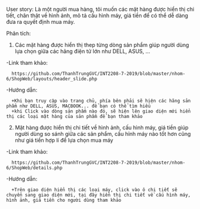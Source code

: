 User story: Là một người mua hàng, tôi muốn các mặt hàng được hiển thị chi tiết, chân thật về hình ảnh,
            mô tả cấu hình máy, giá tiền để có thể dễ dàng đưa ra quyết định mua máy. 

Phân tích:
1. Các mặt hàng được hiển thị thep từng dòng sản phẩm giúp người dùng lựa chọn giữa các hãng điện tử lớn như DELL, ASUS, ...

  -Link tham khảo:
  
      https://github.com/ThanhTrungGVC/INT2208-7-2019/blob/master/nhom-6/ShopWeb/layouts/header_slide.php
      
  -Hướng dẫn:
  
      +Khi bạn truy cập vào trang chủ, phía bên phải sẽ hiện các hãng sản phẩm như DELL, ASUS, MACBOOK... để bạn có thể tìm hiểu
      +khi Click vào dòng sản phẩm nào đó, sẽ hiện lên giao diện mới hiển thị các loại mặt hàng của sản phẩm để bạn tham khảo
      
      
2. Mặt hàng được hiển thị chi tiết về hình ảnh, cấu hình máy, giá tiền giúp người dùng so sánh giữa các sản phẩm, cấu hỉnh máy nào tốt hơn cũng như giá tiền hợp lí để lựa chọn mua máy

  -Link tham khảo:
  
      https://github.com/ThanhTrungGVC/INT2208-7-2019/blob/master/nhom-6/ShopWeb/details.php
      
  -Hướng dẫn:
  
      +Trên giao diện hiển thị các loại máy, click vào ô chi tiết sẽ chuyển sang giao diện mới, tại đây hiển thị chi tiết về cấu hình máy, hình ảnh, giá tiền cho người dùng tham khảo
      
